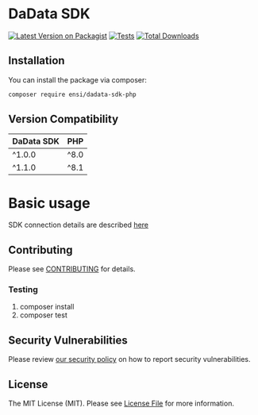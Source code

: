 # DaData SDK

[![Latest Version on Packagist](https://img.shields.io/packagist/v/ensi/dadata-sdk-php.svg?style=flat-square)](https://packagist.org/packages/ensi/dadata-sdk-php)
[![Tests](https://github.com/ensi-platform/dadata-sdk-php/actions/workflows/run-tests.yml/badge.svg?branch=master)](https://github.com/ensi-platform/dadata-sdk-php/actions/workflows/run-tests.yml)
[![Total Downloads](https://img.shields.io/packagist/dt/ensi/dadata-sdk-php.svg?style=flat-square)](https://packagist.org/packages/ensi/dadata-sdk-php)

## Installation

You can install the package via composer:

```bash
composer require ensi/dadata-sdk-php
```

## Version Compatibility

| DaData SDK | PHP  |
|------------|------|
| ^1.0.0     | ^8.0 |
| ^1.1.0     | ^8.1 |

# Basic usage

SDK connection details are described [here](https://docs.ensi.tech/backend-guides/principles/http-client#шаблон-для-sdk-пакетов) 

## Contributing

Please see [CONTRIBUTING](.github/CONTRIBUTING.md) for details.

### Testing

1. composer install
2. composer test

## Security Vulnerabilities

Please review [our security policy](.github/SECURITY.md) on how to report security vulnerabilities.

## License

The MIT License (MIT). Please see [License File](LICENSE.md) for more information.
